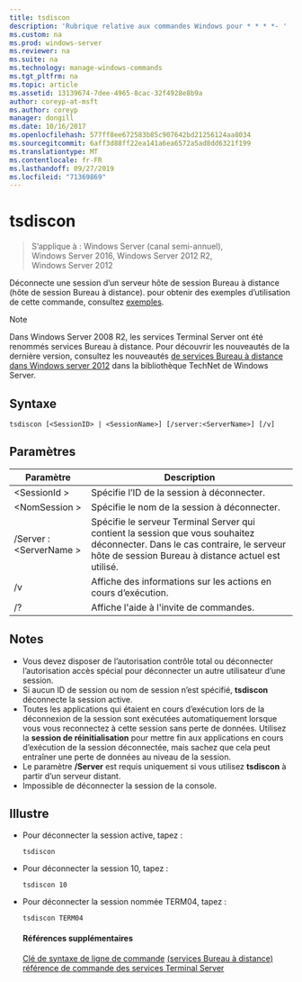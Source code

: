 ```yaml
---
title: tsdiscon
description: 'Rubrique relative aux commandes Windows pour * * * *- '
ms.custom: na
ms.prod: windows-server
ms.reviewer: na
ms.suite: na
ms.technology: manage-windows-commands
ms.tgt_pltfrm: na
ms.topic: article
ms.assetid: 13139674-7dee-4965-8cac-32f4928e8b9a
author: coreyp-at-msft
ms.author: coreyp
manager: dongill
ms.date: 10/16/2017
ms.openlocfilehash: 577ff8ee672583b85c907642bd21256124aa8034
ms.sourcegitcommit: 6aff3d88ff22ea141a6ea6572a5ad8dd6321f199
ms.translationtype: MT
ms.contentlocale: fr-FR
ms.lasthandoff: 09/27/2019
ms.locfileid: "71369869"
---
```

# <a name="tsdiscon"></a>tsdiscon

>S’applique à : Windows Server (canal semi-annuel), Windows Server 2016, Windows Server 2012 R2, Windows Server 2012

Déconnecte une session d’un serveur hôte de session Bureau à distance (hôte de session Bureau à distance).
pour obtenir des exemples d’utilisation de cette commande, consultez [exemples](#BKMK_examples).

> [!NOTE]
> Dans Windows Server 2008 R2, les services Terminal Server ont été renommés services Bureau à distance. Pour découvrir les nouveautés de la dernière version, consultez les nouveautés [de services Bureau à distance dans Windows server 2012](https://technet.microsoft.com/library/hh831527) dans la bibliothèque TechNet de Windows Server.

## <a name="syntax"></a>Syntaxe
```
tsdiscon [<SessionID> | <SessionName>] [/server:<ServerName>] [/v]
```

## <a name="parameters"></a>Paramètres

|Paramètre|Description|
|-------|--------|
|\<SessionId >|Spécifie l’ID de la session à déconnecter.|
|\<NomSession >|Spécifie le nom de la session à déconnecter.|
|/Server :\<ServerName >|Spécifie le serveur Terminal Server qui contient la session que vous souhaitez déconnecter. Dans le cas contraire, le serveur hôte de session Bureau à distance actuel est utilisé.|
|/v|Affiche des informations sur les actions en cours d’exécution.|
|/?|Affiche l'aide à l'invite de commandes.|

## <a name="remarks"></a>Notes
-   Vous devez disposer de l’autorisation contrôle total ou déconnecter l’autorisation accès spécial pour déconnecter un autre utilisateur d’une session.
-   Si aucun ID de session ou nom de session n’est spécifié, **tsdiscon** déconnecte la session active.
-   Toutes les applications qui étaient en cours d’exécution lors de la déconnexion de la session sont exécutées automatiquement lorsque vous vous reconnectez à cette session sans perte de données. Utilisez la **session de réinitialisation** pour mettre fin aux applications en cours d’exécution de la session déconnectée, mais sachez que cela peut entraîner une perte de données au niveau de la session.
-   Le paramètre **/Server** est requis uniquement si vous utilisez **tsdiscon** à partir d’un serveur distant.
-   Impossible de déconnecter la session de la console.

## <a name="BKMK_examples"></a>Illustre
- Pour déconnecter la session active, tapez :
  ```
  tsdiscon
  ```
- Pour déconnecter la session 10, tapez :
  ```
  tsdiscon 10
  ```
- Pour déconnecter la session nommée TERM04, tapez :
  ```
  tsdiscon TERM04
  ```
  #### <a name="additional-references"></a>Références supplémentaires
  [Clé de syntaxe de ligne de commande](command-line-syntax-key.md)
  [ &#40;services Bureau à distance&#41; référence de commande des services Terminal Server](remote-desktop-services-terminal-services-command-reference.md)
